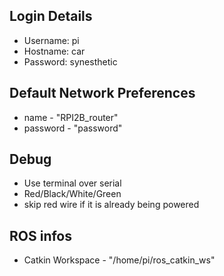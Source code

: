 ## Login Details
 - Username: pi
 - Hostname: car
 - Password: synesthetic

## Default Network Preferences
 - name - "RPI2B_router"
 - password - "password"

## Debug
 - Use terminal over serial
 - Red/Black/White/Green
 - skip red wire if it is already being powered

## ROS infos
 - Catkin Workspace - "/home/pi/ros_catkin_ws"